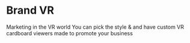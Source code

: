 # Brand VR

Marketing in the VR world
You can pick the style & and have custom VR cardboard viewers made to promote your business
